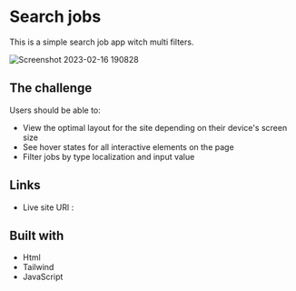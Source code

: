 # Search jobs

This is a simple search job app witch multi filters.

![Screenshot 2023-02-16 190828](https://user-images.githubusercontent.com/6785647/219537223-3f74a0f8-4535-4162-ac8e-072ace520ab7.png)

## The challenge

Users should be able to:

- View the optimal layout for the site depending on their device's screen size
- See hover states for all interactive elements on the page
- Filter jobs by type localization and input value

## Links

- Live site URl :

## Built with

- Html
- Tailwind
- JavaScript
